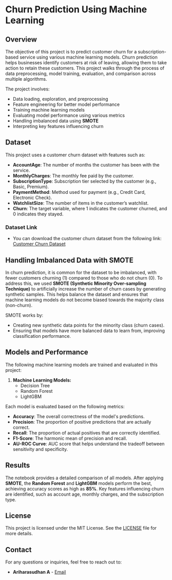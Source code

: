 # Churn Prediction Using Machine Learning

## Overview

The objective of this project is to predict customer churn for a subscription-based service using various machine learning models. Churn prediction helps businesses identify customers at risk of leaving, allowing them to take action to retain these customers. This project walks through the process of data preprocessing, model training, evaluation, and comparison across multiple algorithms.

The project involves:
- Data loading, exploration, and preprocessing
- Feature engineering for better model performance
- Training machine learning models
- Evaluating model performance using various metrics
- Handling imbalanced data using **SMOTE**
- Interpreting key features influencing churn

## Dataset

This project uses a customer churn dataset with features such as:
- **AccountAge**: The number of months the customer has been with the service.
- **MonthlyCharges**: The monthly fee paid by the customer.
- **SubscriptionType**: Subscription tier selected by the customer (e.g., Basic, Premium).
- **PaymentMethod**: Method used for payment (e.g., Credit Card, Electronic Check).
- **WatchlistSize**: The number of items in the customer’s watchlist.
- **Churn**: The target variable, where 1 indicates the customer churned, and 0 indicates they stayed.

### Dataset Link
- You can download the customer churn dataset from the following link: [Customer Churn Dataset](https://drive.google.com/drive/folders/1KfLIzT6vpDLcbWrQDKm9zu-uAftGBSgX?usp=sharing)

## Handling Imbalanced Data with SMOTE

In churn prediction, it is common for the dataset to be imbalanced, with fewer customers churning (1) compared to those who do not churn (0). To address this, we used **SMOTE (Synthetic Minority Over-sampling Technique)** to artificially increase the number of churn cases by generating synthetic samples. This helps balance the dataset and ensures that machine learning models do not become biased towards the majority class (non-churn).

SMOTE works by:
- Creating new synthetic data points for the minority class (churn cases).
- Ensuring that models have more balanced data to learn from, improving classification performance.

## Models and Performance

The following machine learning models are trained and evaluated in this project:

1. **Machine Learning Models:**
   - Decision Tree
   - Random Forest
   - LightGBM

Each model is evaluated based on the following metrics:
- **Accuracy**: The overall correctness of the model's predictions.
- **Precision**: The proportion of positive predictions that are actually correct.
- **Recall**: The proportion of actual positives that are correctly identified.
- **F1-Score**: The harmonic mean of precision and recall.
- **AU-ROC Curve**: AUC score that helps understand the tradeoff between sensitivity and specificity.

## Results

The notebook provides a detailed comparison of all models. After applying **SMOTE**, the **Random Forest** and **LightGBM** models perform the best, achieving accuracy scores as high as **85%**. Key features influencing churn are identified, such as account age, monthly charges, and the subscription type.

## License

This project is licensed under the MIT License. See the [LICENSE](LICENSE) file for more details.

## Contact

For any questions or inquiries, feel free to reach out to:
- **Ariharasudhan A** - [Email](mailto:ariadaikalam1234@gmail.com)
